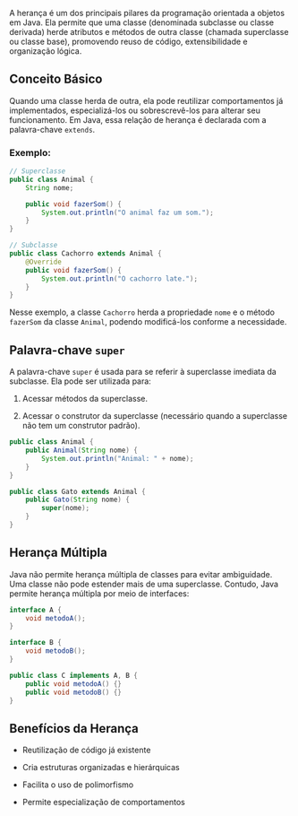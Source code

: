 
A herança é um dos principais pilares da programação orientada a objetos em Java. Ela permite que uma classe (denominada subclasse ou classe derivada) herde atributos e métodos de outra classe (chamada superclasse ou classe base), promovendo reuso de código, extensibilidade e organização lógica.

## Conceito Básico

Quando uma classe herda de outra, ela pode reutilizar comportamentos já implementados, especializá-los ou sobrescrevê-los para alterar seu funcionamento. Em Java, essa relação de herança é declarada com a palavra-chave `extends`.

### Exemplo:

```java
// Superclasse
public class Animal {
    String nome;

    public void fazerSom() {
        System.out.println("O animal faz um som.");
    }
}

// Subclasse
public class Cachorro extends Animal {
    @Override
    public void fazerSom() {
        System.out.println("O cachorro late.");
    }
}
```

Nesse exemplo, a classe `Cachorro` herda a propriedade `nome` e o método `fazerSom` da classe `Animal`, podendo modificá-los conforme a necessidade.

## Palavra-chave `super`

A palavra-chave `super` é usada para se referir à superclasse imediata da subclasse. Ela pode ser utilizada para:

1. Acessar métodos da superclasse.
    
2. Acessar o construtor da superclasse (necessário quando a superclasse não tem um construtor padrão).
    

```java
public class Animal {
    public Animal(String nome) {
        System.out.println("Animal: " + nome);
    }
}

public class Gato extends Animal {
    public Gato(String nome) {
        super(nome);
    }
}
```

## Herança Múltipla

Java não permite herança múltipla de classes para evitar ambiguidade. Uma classe não pode estender mais de uma superclasse. Contudo, Java permite herança múltipla por meio de interfaces:

```java
interface A {
    void metodoA();
}

interface B {
    void metodoB();
}

public class C implements A, B {
    public void metodoA() {}
    public void metodoB() {}
}
```

## Benefícios da Herança

- Reutilização de código já existente
    
- Cria estruturas organizadas e hierárquicas
    
- Facilita o uso de polimorfismo
    
- Permite especialização de comportamentos